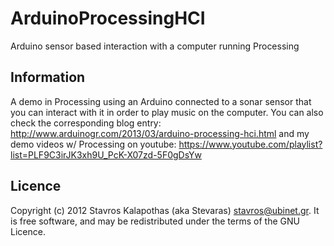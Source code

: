 # ArduinoProcessingHCI

Arduino sensor based interaction with a computer running Processing

## Information

A demo in Processing using an Arduino connected to a sonar sensor that you can interact with it in order to play music on the computer. You can also check the corresponding blog entry: http://www.arduinogr.com/2013/03/arduino-processing-hci.html and my demo videos w/ Processing on youtube: https://www.youtube.com/playlist?list=PLF9C3irJK3xh9U_PcK-X07zd-5F0gDsYw

## Licence

Copyright (c) 2012 Stavros Kalapothas (aka Stevaras) <stavros@ubinet.gr>.
It is free software, and may be redistributed under the terms of the GNU Licence.
